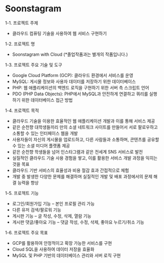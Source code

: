 # Soonstagram

1-1. 프로젝트 주제
-	클라우드 컴퓨팅 기술을 사용하여 웹 서비스 구현하기

1-2. 프로젝트 명
-	Soonstagram <SCH Instagram> with Cloud (*졸업작품과는 별개의 작품입니다.)

1-3. 프로젝트 주요 기술 및 도구
-	Google Cloud Platform (GCP): 클라우드 환경에서 서비스를 운영
-	MySQL: 게시물 정보와 사용자 데이터를 저장하기 위한 데이터베이스
-	PHP: 웹 애플리케이션의 백엔드 로직을 구현하기 위한 서버 측 스크립트 언어
-	PDO (PHP Data Objects): PHP에서 MySQL과 안전하게 연결하고 쿼리를 실행하기 위한 데이터베이스 접근 방법

1-4. 프로젝트 목적
-	클라우드 기술을 이용한 효율적인 웹 애플리케이션 개발과 이를 통해 서비스 제공
-	같은 순천향 대학생들끼리 만의 소셜 네트워크 사이트를 만들어서 서로 팔로우하고 소통할 수 있는 인터페이스 웹을 개발
-	사용자들이 자신의 게시물을 업로드하고, 다른 사람들과 소통하며, 콘텐츠를 공유할 수 있는 소셜 미디어 플랫폼 제공
-	같은 순천향 학생들을 넘어 인스타그램과 같은 전세계 SNS 서비스로 발전
-	실질적인 클라우드 기술 사용 경험을 쌓고, 이를 활용한 서비스 개발 과정을 익히는 것을 목표
-	클라우드 기반 서비스의 효율성과 비용 절감 효과 간접적으로 체험
-	개발 중 발생한 다양한 문제를 해결하며 실질적인 개발 및 배포 과정에서의 문제 해결 능력을 향상

1-5. 프로젝트 기능
-	로그인/회원가입 기능 – 본인 프로필 관리 가능
-	다른 유저 검색/팔로워 기능
-	게시판 기능 – 글 작성, 수정, 삭제, 열람 기능
-	게시판 댓글/좋아요 기능 – 댓글 작성, 수정, 삭제, 좋아요 누르기/취소 기능

1-6. 프로젝트 주요 목표
-	GCP를 활용하여 안정적이고 확장 가능한 서비스를 구현
-	Cloud SQL을 사용하여 데이터 저장을 효율화
-	MySQL 및 PHP 기반의 데이터베이스 관리와 서버 로직 구현
